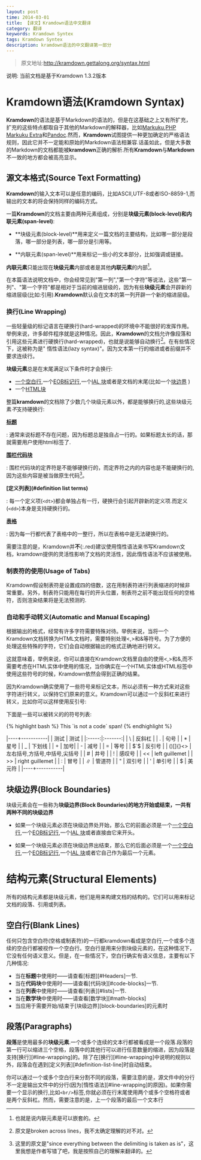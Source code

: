 ```yaml
---
layout: post
time: 2014-03-01
title: 【译文】Kramdown语法中文翻译
category: 翻译
keywords: Kramdown Syntex
tags: Kramdown Syntex
description: kramdown语法的中文翻译第一部分
---
```


> 原文地址:<http://kramdown.gettalong.org/syntax.html> 

说明: 当前文档是基于Kramdown 1.3.2版本

# Kramdown语法(Kramdown Syntax)

**Kramdown**的语法是基于Markdown的语法的，但是在这基础之上又有所扩充，扩充的这些特点都取自于其他的Markdown的解释器，比如[Markuku][Markuku],[PHP Markuku Extra][PHP]和[Pandoc][Pandoc].然而，**Kramdown**试图提供一种更加确定的严格语法规则，因此它并不一定能和原始的Markdown语法相兼容.话虽如此，但是大多数的Markdown的文档都能被**kramdown**正确的解析.所有**Kramdown**与**Markdown**不一致的地方都会被高亮显示。


## 源文本格式(Source Text Formatting)

**Kramdown**的输入文本可以是任意的编码，比如ASCII,UTF-8或者ISO-8859-1,而输出的文本的将会保持同样的编码方式。

一篇**Kramdown**的文档主要由两种元素组成，分别是**块级元素(block-level)**和**内联元素(span-level)**:

- **块级元素(block-level)**用来定义一篇文档的主要结构，比如哪一部分是段落，哪一部分是列表，哪一部分是引用等。

- **内联元素(span-level)**用来标记一些小的文本部分，比如强调或链接。

**内联元素**只能出现在**块级元素**内部或者是其他**内联元素**的内部[^1]。

在本篇语法说明文档中，你会经常见到"第一列","第一个字符"等说法，这些"第一列"、"第一个字符"都是相对于当前的缩进层级的，因为有些**块级元素**会开辟新的缩进层级(比如:引用).**Kramdown**默认会在文本的第一列开辟一个新的缩进层级。


### 换行(Line Wrapping)

一些轻量级的标记语言在硬换行(hard-wrapped)的环境中不能很好的发挥作用。举例来说，许多邮件程序就是这种情况。因此，**Kramdown**的文档允许像段落和引用这些元素进行硬换行(hard-wrapped)，也就是说能够自动换行[^2]。在有些情况下，这被称为是" 惰性语法(lazy syntax)"。因为文本第一行的缩进或者前缀并不要求连续行。

**块级元素**总是在末尾满足以下条件时才会换行:

- [一个空白行](#blank-lines),一个[EOB标记行](#end-of-block-marker),一个[IAL 块](#inline-attribute-lists)或者是文档的末尾(比如一个[块边界](#block-boundaries) )
- 一个[HTML块](#html-blocks)

整篇**kramdown**的文档除了少数几个块级元素以外，都是能够换行的,这些块级元素*不*支持硬换行:

**[标题](#headers)**

: 通常来说标题不存在问题，因为标题总是独自占一行的。如果标题太长的话，那就需要用户使用html标签了.

**[围栏代码块](#fenecd-code-blocks)**

: 围栏代码块的定界符是不能够硬换行的，而定界符之内的内容也是不能硬换行的,因为这些内容是被当做原生代码[^3]。

**[定义列表](#definition list terms)**

: 每一个定义项(`<dt>`)都会单独占有一行，硬换行会引起开辟新的定义项.而定义(`<dd>`)本身是支持硬换行的。

**[表格](#tables)**

: 因为每一行都代表了表格中的一整行，所以在表格中是无法硬换行的。


需要注意的是，Kramdown并**不**{:.red}建议使用惰性语法来书写Kramdown文档，kramdown提供的灵活性影响了文档的灵活性，因此惰性语法不应该被使用。


### 制表符的使用(Usage of Tabs)

Kramdown假设制表符是设置成四的倍数，这在用制表符进行列表缩进的时候非常重要。另外，制表符只能用在每行的开头位置，制表符之前不能出现任何的空格符，否则渲染结果将是无法预测的.

### 自动和手动转义(Automatic and Manual Escaping)

根据输出的格式，经常有许多字符需要特殊对待。举例来说，当将一个Kramdown文档转换为HTML文档时，需要特别处理<,>和&等符号。为了方便的处理这些特殊的字符，它们会自动根据输出的格式正确地进行转义。

这就意味着，举例来说，你可以直接在Kramdown文档里自由的使用<,>和&,而不需要考虑在HTML实体中使用的情况，当你确实在一个HTML实体或HTML标签中使用这些符号的时候，Kramdown依然会得到正确的结果。

因为Kramdown确实使用了一些符号来标记文本，所以必须有一种方式来对这些字符进行转义，以保持它们原来的意义。Kramdown可以通过一个反斜杠来进行转义，比如你可以这样使用反引号:

下面是一些可以被转义的的符号列表:


{% highlight bash %}
This \`is not a code\` span!
{% endhighlight %}


|----+-----------|
| 测试 | 测试 |
|:-----:|:-------:|
| \  | 反斜杠 |
| .  | 句号 |
| $*$  | 星号 |
| _  | 下划线 |
| +  | 加号|
| - | 减号 |
| =  | 等号 |
| $`$  | 反引号 |
| ()[]{}<>  | 左右括号,方括号,中括号,尖括号 |
| #  | 井号 |
| !  |  感叹号 |
| <<  | left guillemet |
| >>  | right guillemet |
| :  | 冒号 |
| $\|$  | 管道符 |
| "  | 双引号 |
| '  | 单引号 |
| $  | 美元符 |
|----+-----------|

## 块级边界(Block Boundaries)

块级元素会在一些称为**块级边界(Block Boundaries)**的地方开始或结束，一共有两种不同的**块级边界**

- 如果一个块级元素必须在块级边界处开始，那么它的前面必须是一个[一个空白行](#blank-lines),一个[EOB标记行](#end-of-block-marker),一个[IAL 块](#inline-attribute-lists)或者直接由它来开头。

- 如果一个块级元素必须在块级边界出结束，那么它的后面必须是一个[一个空白行](#blank-lines),一个[EOB标记行](#end-of-block-marker),一个[IAL 块](#inline-attribute-lists)或者它自己作为最后一个元素。

# 结构元素(Structural Elements)

所有的结构元素都是块级元素，他们是用来构建文档的结构的。它们可以用来标记文档的段落、引用或列表。

## 空白行(Blank Lines)

任何只包含空白符(空格或制表符)的一行都kramdown看成是空白行,一个或多个连续的空白行都被视作一个空白行。空白行是用来分割块级元素的，在这种情况下，它没有任何语义意义。但是，在一些情况下，空白行确实有语义信息，主要有以下几种情况:

- 当在**标题**中使用时——请查看[标题][#Headers]一节.
- 当在**代码块**中使用时——请查看[代码块][#code-blocks]一节.
- 当在**列表**中使用时——请查看[列表][#lists]一节.
- 当在**数学块**中使用时——请查看[数学块][#math-blocks]
- 当应用于需要开始/结束于[块级边界][block-boundaries]的元素时

## 段落(Paragraphs)

**段落**是使用最多的**块级元素**.一个或多个连续的文本行都被看成是一个段落.段落的第一行可以缩进三个空格，段落中的其他行可以进行任意数量的缩进，因为段落是支持[换行][#line-wrapping]的。除了在[换行][#line-wrapping]中说明的规则以外，段落会在遇到[定义列表][#definition-list-line]时自动结束。

你可以通过一个或多个空白行来分割不同的段落，需要注意的是，源文件中的分行不一定是输出文件中的分行(因为[惰性语法][#line-wrapping]的原因)。如果你需要一个显示的换行,比如`<br/>`标签,你就必须在行末尾使用两个或多个空格符或者是两个反斜杠。然而，需要注意的是，上一个段落的最后一个文本行

[^1]: 也就是说内联元素是可以嵌套的。
[^2]: 原文是broken across lines，我不太确定理解的对不对。
[^3]: 这里的原文是"since everything between the delimiting is taken as is"，这里我想是作者写错了吧，我是按照自己的理解来翻译的。

[Markuku]: http://maruku.rubyforge.org/
[PHP]: http://michelf.ca/projects/php-markdown/extra/
[Pandoc]: http://johnmacfarlane.net/pandoc/
